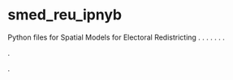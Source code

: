 # smed_reu_ipnyb
Python files for Spatial Models for Electoral Redistricting
.
.
.
.
.
.
.


.


.









